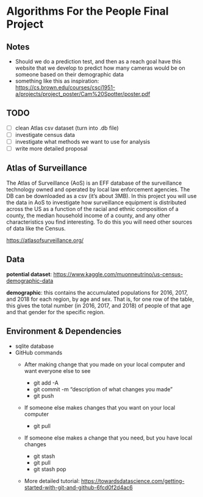# Algorithms For the People Final Project

## Notes
- Should we do a prediction test, and then as a reach goal have this website that we develop to predict how many cameras would be on someone based on their demographic data
- something like this as inspiration: https://cs.brown.edu/courses/csci1951-a/projects/project_poster/Cam%20Spotter/poster.pdf


## TODO
- [ ] clean Atlas csv dataset (turn into .db file)
- [ ] investigate census data
- [ ] investigate what methods we want to use for analysis
- [ ] write more detailed proposal

## Atlas of Surveillance
The Atlas of Surveillance (AoS) is an EFF database of the surveillance technology owned and operated by
local law enforcement agencies. The DB can be downloaded as a csv (it’s about 3MB). In this project you
will use the data in AoS to investigate how surveillance equipment is distributed across the US as a function
of the racial and ethnic composition of a county, the median household income of a county, and any other
characteristics you find interesting. To do this you will need other sources of data like the Census.

https://atlasofsurveillance.org/

## Data

**potential dataset**: https://www.kaggle.com/muonneutrino/us-census-demographic-data

**demographic**: this contains the accumulated populations for 2016, 2017, and
2018 for each region, by age and sex. That is, for one row of the table, this gives
the total number (in 2016, 2017, and 2018) of people of that age and that gender
for the specific region.

## Environment & Dependencies
* sqlite database 
* GitHub commands
    * After making change that you made on your local computer and want everyone else to see
        * git add -A
        * git commit -m “description of what changes you made”
        * git push

    * If someone else makes changes that you want on your local computer
        * git pull
    * If someone else makes a change that you need, but you have local changes
        * git stash
        * git pull
        * git stash pop
    * More detailed tutorial: https://towardsdatascience.com/getting-started-with-git-and-github-6fcd0f2d4ac6
